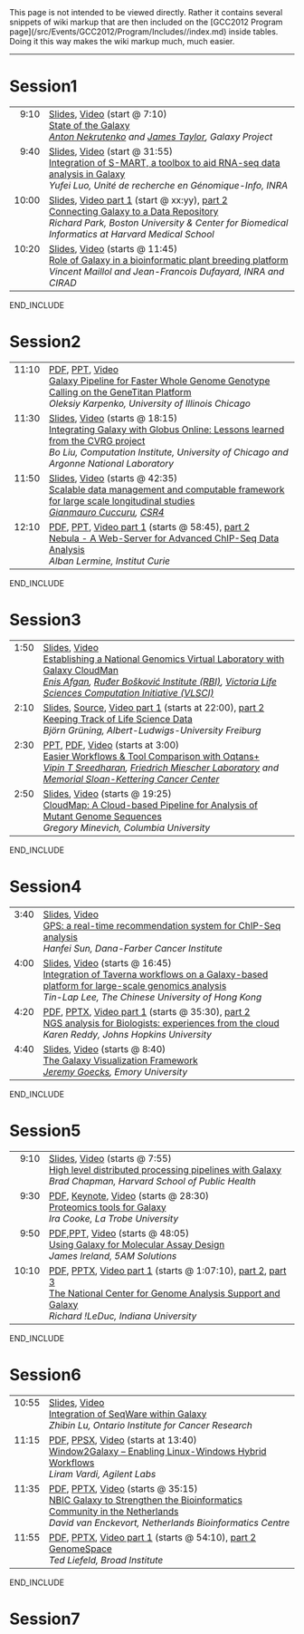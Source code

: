 <div class='red'>This page is not intended to be viewed directly. Rather it contains several snippets of wiki markup that are then included on the [GCC2012 Program page](/src/Events/GCC2012/Program/Includes//index.md) inside tables. Doing it this way makes the wiki markup much, much easier. </div>

----

# Session1

<table>
  <tr>
    <td style=" vertical-align: top; text-align: right; border: none;"> 9:10 </td>
    <td style=" border: none; width: 100%;"> <div class='right'></em><a href='PLACEHOLDER_ATTACHMENT_URLDocuments/Presentations/GCC2012/State.pdf'>Slides</a>, <a href='https://uic.sharestream.net/ssdcms/i.do?u=abfc6489eb764d4'>Video</a> (start @ 7:10)<em></div></em><a href='/src/Events/GCC2012/Abstracts/index.md#state-of-the-galaxy'>State of the Galaxy</a><em> <div class='indent'> <a href='/src/anton/index.md'>Anton Nekrutenko</a> and <a href='/src/JamesTaylor/index.md'>James Taylor</a>, Galaxy Project </div> </td>
  </tr>
  <tr>
    <td style=" vertical-align: top; text-align: right; border: none;"> 9:40 </td>
    <td style=" border: none;"> <div class='right'></em><a href='PLACEHOLDER_ATTACHMENT_URLDocuments/Presentations/GCC2012/Luo.pdf'>Slides</a>, <a href='https://uic.sharestream.net/ssdcms/i.do?u=abfc6489eb764d4'>Video</a> (start @ 31:55)<em></div> </em><a href='/src/Events/GCC2012/Abstracts/index.md#integration-of-s-mart-a-toolbox-to-aid-rna-seq-data-analysis-in-galaxy'>Integration of S-MART, a toolbox to aid RNA-seq data analysis in Galaxy</a><em> <div class='indent'> Yufei Luo, Unité de recherche en Génomique-Info, INRA </div> </td>
  </tr>
  <tr>
    <td style=" vertical-align: top; text-align: right; border: none;"> 10:00 </td>
    <td style=" border: none;"> <div class='right'></em><a href='PLACEHOLDER_ATTACHMENT_URLDocuments/Presentations/GCC2012/Park.pdf'>Slides</a>, <a href='https://uic.sharestream.net/ssdcms/i.do?u=abfc6489eb764d4'>Video part 1</a> (start @ xx:yy), <a href='https://uic.sharestream.net/ssdcms/i.do?u=52bb95ced46c4b5'>part 2</a><em></div> </em><a href='/src/Events/GCC2012/Abstracts/index.md#connecting-galaxy-to-a-data-repository'>Connecting Galaxy to a Data Repository</a><em> <div class='indent'>Richard Park, Boston University & Center for Biomedical Informatics at Harvard Medical School</div></td>
  </tr>
  <tr>
    <td style=" vertical-align: top; text-align: right; border: none;"> 10:20 </td>
    <td style=" border: none;"> <div class='right'></em><a href='PLACEHOLDER_ATTACHMENT_URLDocuments/Presentations/GCC2012/MaillolDufayard.pdf'>Slides</a>, <a href='https://uic.sharestream.net/ssdcms/i.do?u=52bb95ced46c4b5'>Video</a> (starts @ 11:45)<em></div> </em><a href='/src/Events/GCC2012/Abstracts/index.md#role-of-galaxy-in-a-bioinformatic-plant-breeding-platform'>Role of Galaxy in a bioinformatic plant breeding platform</a><em> <div class='indent'>Vincent Maillol and Jean-Francois Dufayard, INRA and CIRAD</div> </td>
  </tr>
</table>

END_INCLUDE

# Session2

<table>
  <tr>
    <td style=" vertical-align: top; text-align: right; border: none;"> 11:10 </td>
    <td style=" border: none; width: 100%;"> <div class='right'></em><a href='PLACEHOLDER_ATTACHMENT_URLDocuments/Presentations/GCC2012/Karpenko.pdf'>PDF</a>, <a href='PLACEHOLDER_ATTACHMENT_URLDocuments/Presentations/GCC2012/Karpenko.ppt'>PPT</a>, <a href='https://uic.sharestream.net/ssdcms/i.do?u=26bcce7b2387420'>Video</a><em></div> </em><a href='/src/Events/GCC2012/Abstracts/index.md#galaxy-pipeline-for-faster-whole-genome-genotype-calling-on-the-genetitan-platform'>Galaxy Pipeline for Faster Whole Genome Genotype Calling on the GeneTitan Platform</a><em> <div class='indent'> Oleksiy Karpenko, University of Illinois Chicago </div> </td>
  </tr>
  <tr>
    <td style=" vertical-align: top; text-align: right; border: none;"> 11:30 </td>
    <td style=" border: none;"> <div class='right'></em><a href='PLACEHOLDER_ATTACHMENT_URLDocuments/Presentations/GCC2012/Liu.pdf'>Slides</a>, <a href='https://uic.sharestream.net/ssdcms/i.do?u=26bcce7b2387420'>Video</a> (starts @ 18:15)<em></div> </em><a href='/src/Events/GCC2012/Abstracts/index.md#integrating-galaxy-with-globus-online-lessons-learned-from-the-cvrg-project'>Integrating Galaxy with Globus Online: Lessons learned from the CVRG project</a> <em> <div class='indent'> Bo Liu, Computation Institute, University of Chicago and Argonne National Laboratory </div> </td>
  </tr>
  <tr>
    <td style=" vertical-align: top; text-align: right; border: none;"> 11:50 </td>
    <td style=" border: none;"> <div class='right'></em><a href='PLACEHOLDER_ATTACHMENT_URLDocuments/Presentations/GCC2012/Cuccuru.pdf'>Slides</a>, <a href='https://uic.sharestream.net/ssdcms/i.do?u=26bcce7b2387420'>Video</a> (starts @ 42:35)<em></div> </em><a href='/src/Events/GCC2012/Abstracts/index.md#scalable-data-management-and-computable-framework-for-large-scale-longitudinal-studies'>Scalable data management and computable framework for large scale longitudinal studies</a><em> <div class='indent'> <a href='http://www.crs4.it/crs4/peopledetails/people/195/Gianmauro_Cuccuru'>Gianmauro Cuccuru</a>, <a href='http://www.crs4.it/'>CSR4</a> </div> </td>
  </tr>
  <tr>
    <td style=" vertical-align: top; text-align: right; border: none;"> 12:10 </td>
    <td style=" border: none;"> <div class='right'></em><a href='PLACEHOLDER_ATTACHMENT_URLDocuments/Presentations/GCC2012/Lermine.pdf'>PDF</a>, <a href='PLACEHOLDER_ATTACHMENT_URLDocuments/Presentations/GCC2012/Lermine.ppt'>PPT</a>, <a href='https://uic.sharestream.net/ssdcms/i.do?u=26bcce7b2387420'>Video part 1</a> (starts @ 58:45), <a href='https://uic.sharestream.net/ssdcms/i.do?u=e63450b12c16451'>part 2</a><em></div> </em><a href='/src/Events/GCC2012/Abstracts/index.md#nebula---a-web-server-for-advanced-chip-seq-data-analysis'>Nebula - A Web-Server for Advanced ChIP-Seq Data Analysis</a><em> <div class='indent'> Alban Lermine, Institut Curie </div> </td>
  </tr>
</table>

END_INCLUDE

# Session3

<table>
  <tr>
    <td style=" vertical-align: top; text-align: right; border: none;"> 1:50 </td>
    <td style=" border: none; width: 100%;"> <div class='right'></em><a href='PLACEHOLDER_ATTACHMENT_URLDocuments/Presentations/GCC2012/Afgan.pdf'>Slides</a>, <a href='https://uic.sharestream.net/ssdcms/i.do?u=7c7f3063681d4af'>Video</a><em></div> </em><a href='/src/Events/GCC2012/Abstracts/index.md#establishing-a-national-genomics-virtual-laboratory-with-galaxy-cloudman'>Establishing a National Genomics Virtual Laboratory with Galaxy CloudMan</a><em> <div class='indent'> <a href='/src/EnisAfgan/index.md'>Enis Afgan</a>, <a href='http://www.irb.hr/eng/'>Ruđer Bošković Institute (RBI)</a>, <a href='http://www.vlsci.org.au/'>Victoria Life Sciences Computation Initiative (VLSCI)</a> </div> </td>
  </tr>
  <tr>
    <td style=" vertical-align: top; text-align: right; border: none;"> 2:10 </td>
    <td style=" border: none;"> <div class='right'></em><a href='http://bjoern.gruenings.eu/GCC-2012'>Slides</a>, <a href='PLACEHOLDER_ATTACHMENT_URLDocuments/Presentations/GCC2012/GruningSource.zip'>Source</a>, <a href='https://uic.sharestream.net/ssdcms/i.do?u=7c7f3063681d4af'>Video part 1</a> (starts at 22:00), <a href='https://uic.sharestream.net/ssdcms/i.do?u=5d4fa321f2e848f'>part 2</a><em></div> </em><a href='/src/Events/GCC2012/Abstracts/index.md#keeping-track-of-life-science-data'>Keeping Track of Life Science Data</a><em> <div class='indent'> Björn Grüning, Albert-Ludwigs-University Freiburg </div> </td>
  </tr>
  <tr>
    <td style=" vertical-align: top; text-align: right; border: none;"> 2:30 </td>
    <td style=" border: none;"> <div class='right'></em><a href='PLACEHOLDER_ATTACHMENT_URLDocuments/Presentations/GCC2012/Sreedharan.ppt'>PPT</a>, <a href='PLACEHOLDER_ATTACHMENT_URLDocuments/Presentations/GCC2012/Sreedharan.PDF'>PDF</a>, <a href='https://uic.sharestream.net/ssdcms/i.do?u=5d4fa321f2e848f'>Video</a> (starts at 3:00)<em></div> </em><a href='/src/Events/GCC2012/Abstracts/index.md#easier-workflows--tool-comparison-with-oqtans'>Easier Workflows & Tool Comparison with Oqtans+</a><em> <div class='indent'> <a href='http://raetschlab.org///members/vipin.1.html'>Vipin T Sreedharan</a>, <a href='http://www.fml.tuebingen.mpg.de/'>Friedrich Miescher Laboratory</a> and <a href='http://www.mskcc.org/'>Memorial Sloan-Kettering Cancer Center</a> </div> </td>
  </tr>
  <tr>
    <td style=" vertical-align: top; text-align: right; border: none;"> 2:50 </td>
    <td style=" border: none;"> <div class='right'></em><a href='PLACEHOLDER_ATTACHMENT_URLDocuments/Presentations/GCC2012/Minevich.pdf'>Slides</a>, <a href='https://uic.sharestream.net/ssdcms/i.do?u=5d4fa321f2e848f'>Video</a> (starts @ 19:25)<em></div> </em><a href='/src/Events/GCC2012/Abstracts/index.md#cloudmap-a-cloud-based-pipeline-for-analysis-of-mutant-genome-sequences'>CloudMap: A Cloud-based Pipeline for Analysis of Mutant Genome Sequences</a><em> <div class='indent'> Gregory Minevich, Columbia University </div> </td>
  </tr>
</table>

END_INCLUDE

# Session4

<table>
  <tr>
    <td style=" vertical-align: top; text-align: right; border: none;"> 3:40 </td>
    <td style=" border: none; width: 100%;"> <div class='right'></em><a href='PLACEHOLDER_ATTACHMENT_URLDocuments/Presentations/GCC2012/Sun.pdf'>Slides</a>, <a href='https://uic.sharestream.net/ssdcms/i.do?u=a6208a4628164b7'>Video</a><em></div> </em><a href='/src/Events/GCC2012/Abstracts/index.md#gps-a-real-time-recommendation-system-for-chip-seq-analysis'>GPS: a real-time recommendation system for ChIP-Seq analysis</a><em> <div class='indent'> Hanfei Sun, Dana-Farber Cancer Institute </div> </td>
  </tr>
  <tr>
    <td style=" vertical-align: top; text-align: right; border: none;"> 4:00 </td>
    <td style=" border: none;"> <div class='right'></em><a href='PLACEHOLDER_ATTACHMENT_URLDocuments/Presentations/GCC2012/Lee.pdf'>Slides</a>, <a href='https://uic.sharestream.net/ssdcms/i.do?u=a6208a4628164b7'>Video</a> (starts @ 16:45)<em></div> </em><a href='/src/Events/GCC2012/Abstracts/index.md#integration-of-taverna-workflows-on-a-galaxy-based-platform-for-large-scale-genomics-analysis'>Integration of Taverna workflows on a Galaxy-based platform for large-scale genomics analysis</a><em> <div class='indent'> Tin-Lap Lee, The Chinese University of Hong Kong </div> </td>
  </tr>
  <tr>
    <td style=" vertical-align: top; text-align: right; border: none;"> 4:20 </td>
    <td style=" border: none;"> <div class='right'></em><a href='PLACEHOLDER_ATTACHMENT_URLDocuments/Presentations/GCC2012/Reddy.pdf'>PDF</a>, <a href='PLACEHOLDER_ATTACHMENT_URLDocuments/Presentations/GCC2012/Reddy.pptx'>PPTX</a>, <a href='https://uic.sharestream.net/ssdcms/i.do?u=a6208a4628164b7'>Video part 1</a> (starts @ 35:30), <a href='https://uic.sharestream.net/ssdcms/i.do?u=6b93204632704bd'>part 2</a><em></div> </em><a href='/src/Events/GCC2012/Abstracts/index.md#ngs-analysis-for-biologists-experiences-from-the-cloud'>NGS analysis for Biologists: experiences from the cloud</a><em> <div class='indent'> Karen Reddy, Johns Hopkins University </div> </td>
  </tr>
  <tr>
    <td style=" vertical-align: top; text-align: right; border: none;"> 4:40 </td>
    <td style=" border: none;"> <div class='right'></em><a href='PLACEHOLDER_ATTACHMENT_URLDocuments/Presentations/GCC2012/Goecks.pdf'>Slides</a>, <a href='https://uic.sharestream.net/ssdcms/i.do?u=6b93204632704bd'>Video</a> (starts @ 8:40)<em></div> </em><a href='/src/Events/GCC2012/Abstracts/index.md#the-galaxy-visualization-framework'>The Galaxy Visualization Framework</a><em> <div class='indent'> <a href='/src/JeremyGoecks/index.md'>Jeremy Goecks</a>, Emory University </div> </td>
  </tr>
</table>

END_INCLUDE


# Session5

<table>
  <tr>
    <td style=" vertical-align: top; text-align: right; border: none;"> 9:10 </td>
    <td style=" border: none; width: 100%;"> <div class='right'></em><a href='PLACEHOLDER_ATTACHMENT_URLDocuments/Presentations/GCC2012/Chapman.pdf'>Slides</a>, <a href='https://uic.sharestream.net/ssdcms/i.do?u=a2b61f408b63476'>Video</a> (starts @ 7:55)<em></div> </em><a href='/src/Events/GCC2012/Abstracts/index.md#high-level-distributed-processing-pipelines-with-galaxy'>High level distributed processing pipelines with Galaxy</a><em> <div class='indent'> Brad Chapman, Harvard School of Public Health </div> </td>
  </tr>
  <tr>
    <td style=" vertical-align: top; text-align: right; border: none;"> 9:30 </td>
    <td style=" border: none;"> <div class='right'></em><a href='PLACEHOLDER_ATTACHMENT_URLDocuments/Presentations/GCC2012/Cooke.pdf'>PDF</a>, <a href='PLACEHOLDER_ATTACHMENT_URLDocuments/Presentations/GCC2012/Cooke.key'>Keynote</a>, <a href='https://uic.sharestream.net/ssdcms/i.do?u=a2b61f408b63476'>Video</a> (starts @ 28:30)<em></div> </em><a href='/src/Events/GCC2012/Abstracts/index.md#proteomics-tools-for-galaxy'>Proteomics tools for Galaxy</a><em> <div class='indent'> Ira Cooke, La Trobe University </div> </td>
  </tr>
  <tr>
    <td style=" vertical-align: top; text-align: right; border: none;"> 9:50 </td>
    <td style=" border: none;"> <div class='right'></em><a href='PLACEHOLDER_ATTACHMENT_URLDocuments/Presentations/GCC2012/Ireland.pdf'>PDF</a>,<a href='PLACEHOLDER_ATTACHMENT_URLDocuments/Presentations/GCC2012/Ireland.ppt'>PPT</a>, <a href='https://uic.sharestream.net/ssdcms/i.do?u=a2b61f408b63476'>Video</a> (starts @ 48:05)<em></div> </em><a href='/src/Events/GCC2012/Abstracts/index.md#using-galaxy-for-molecular-assay-design'>Using Galaxy for Molecular Assay Design</a><em> <div class='indent'> James Ireland, 5AM Solutions </div> </td>
  </tr>
  <tr>
    <td style=" vertical-align: top; text-align: right; border: none;"> 10:10 </td>
    <td style=" border: none;"> <div class='right'></em><a href='PLACEHOLDER_ATTACHMENT_URLDocuments/Presentations/GCC2012/LeDuc.pdf'>PDF</a>, <a href='PLACEHOLDER_ATTACHMENT_URLDocuments/Presentations/GCC2012/LeDuc.pptx'>PPTX</a>, <a href='https://uic.sharestream.net/ssdcms/i.do?u=a2b61f408b63476'>Video part 1</a> (starts @ 1:07:10), <a href='https://uic.sharestream.net/ssdcms/i.do?u=1d9c679ebecd47c'>part 2</a>, <a href='https://uic.sharestream.net/ssdcms/i.do?u=3cdcc5be48d54d9'>part 3</a><em></div> </em><a href='/src/Events/GCC2012/Abstracts/index.md#the-national-center-for-genome-analysis-support-and-galaxy'>The National Center for Genome Analysis Support and Galaxy</a><em> <div class='indent'> Richard !LeDuc, Indiana University </div> </td>
  </tr>
</table>

END_INCLUDE

# Session6

<table>
  <tr>
    <td style=" vertical-align: top; text-align: right; border: none;"> 10:55 </td>
    <td style=" border: none; width: 100%;"> <div class='right'></em><a href='PLACEHOLDER_ATTACHMENT_URLDocuments/Presentations/GCC2012/Lu.pdf'>Slides</a>, <a href='https://uic.sharestream.net/ssdcms/i.do?u=cc90a8540a7f4ec'>Video</a><em></div> </em><a href='/src/Events/GCC2012/Abstracts/index.md#integration-of-seqware-within-galaxy'>Integration of SeqWare within Galaxy</a><em> <div class='indent'> Zhibin Lu, Ontario Institute for Cancer Research </div> </td>
  </tr>
  <tr>
    <td style=" vertical-align: top; text-align: right; border: none;"> 11:15 </td>
    <td style=" border: none;"> <div class='right'></em><a href='PLACEHOLDER_ATTACHMENT_URLDocuments/Presentations/GCC2012/Vardi.pdf'>PDF</a>, <a href='PLACEHOLDER_ATTACHMENT_URLDocuments/Presentations/GCC2012/Vardi.ppsx'>PPSX</a>, <a href='https://uic.sharestream.net/ssdcms/i.do?u=cc90a8540a7f4ec'>Video</a> (starts at 13:40)<em></div> </em><a href='/src/Events/GCC2012/Abstracts/index.md#window2galaxy--enabling-linux-windows-hybrid-workflows'>Window2Galaxy – Enabling Linux-Windows Hybrid Workflows</a><em> <div class='indent'> Liram Vardi, Agilent Labs </div> </td>
  </tr>
  <tr>
    <td style=" vertical-align: top; text-align: right; border: none;"> 11:35 </td>
    <td style=" border: none;"> <div class='right'></em><a href='PLACEHOLDER_ATTACHMENT_URLDocuments/Presentations/GCC2012/vanEnckevort.pdf'>PDF</a>, <a href='PLACEHOLDER_ATTACHMENT_URLDocuments/Presentations/GCC2012/vanEnckevort.pptx'>PPTX</a>, <a href='https://uic.sharestream.net/ssdcms/i.do?u=cc90a8540a7f4ec'>Video</a> (starts @ 35:15)<em></div> </em><a href='/src/Events/GCC2012/Abstracts/index.md#nbic-galaxy-to-strengthen-the-bioinformatics-community-in-the-netherlands'>NBIC Galaxy to Strengthen the Bioinformatics Community in the Netherlands</a><em> <div class='indent'> David van Enckevort, Netherlands Bioinformatics Centre </div> </td>
  </tr>
  <tr>
    <td style=" vertical-align: top; text-align: right; border: none;"> 11:55 </td>
    <td style=" border: none;"> <div class='right'></em><a href='PLACEHOLDER_ATTACHMENT_URLDocuments/Presentations/GCC2012/Liefeld.pdf'>PDF</a>, <a href='PLACEHOLDER_ATTACHMENT_URLDocuments/Presentations/GCC2012/Liefeld.pptx'>PPTX</a>, <a href='https://uic.sharestream.net/ssdcms/i.do?u=cc90a8540a7f4ec'>Video part 1</a> (starts @ 54:10), <a href='https://uic.sharestream.net/ssdcms/i.do?u=afa05c3a39584a7'>part 2</a><em></div> </em><a href='/src/Events/GCC2012/Abstracts/index.md#genomespace'>GenomeSpace</a><em> <div class='indent'> Ted Liefeld, Broad Institute </div> </td>
  </tr>
</table>

END_INCLUDE

# Session7


